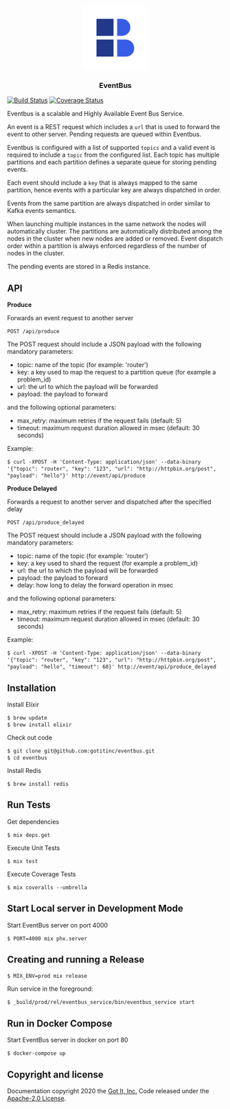 <p align="center">
  <img src="https://raw.githubusercontent.com/gotitinc/eventbus/main/eventbus-logo-transparent.svg" alt="eventbus logo" width="150" height="150">
</p>

<h3 align="center">EventBus</h3>

[![Build Status](https://travis-ci.org/gotitinc/eventbus.svg?branch=main)](https://travis-ci.org/gotitinc/eventbus)
[![Coverage Status](https://coveralls.io/repos/github/gotitinc/eventbus/badge.svg?branch=main)](https://coveralls.io/github/gotitinc/eventbus?branch=main)

Eventbus is a scalable and Highly Available Event Bus Service.

An event is a REST request which includes a `url` that is used to forward the event to other server.
Pending requests are queued within Eventbus.

Eventbus is configured with a list of supported `topics` and a valid event is required to include a `topic` from the configured list.
Each topic has multiple partitions and each partition defines a separate queue for storing pending events.

Each event should include a `key` that is always mapped to the same partition, hence events with a particular key are always dispatched in order.

Events from the same partition are always dispatched in order similar to Kafka events semantics.

When launching multiple instances in the same network the nodes will automatically cluster. The partitions are automatically distributed among the nodes in the cluster when new nodes are added or removed. Event dispatch order within a partition is always enforced regardless of the number of nodes in the cluster.

The pending events are stored in a Redis instance.

## API

**Produce**

Forwards an event request to another server

```
POST /api/produce
```

The POST request should include a JSON payload with the following mandatory parameters:

- topic: name of the topic (for example: 'router')
- key: a key used to map the request to a partition queue (for example a problem_id)
- url: the url to which the payload will be forwarded
- payload: the payload to forward

and the following optional parameters:
- max_retry: maximum retries if the request fails (default: 5)
- timeout: maximum request duration allowed in msec (default: 30 seconds)

Example:

```
$ curl -XPOST -H 'Content-Type: application/json' --data-binary '{"topic": "router", "key": "123", "url": "http://httpbin.org/post", "payload": "hello"}' http://event/api/produce
```

**Produce Delayed**

Forwards a request to another server and dispatched after the specified delay

```
POST /api/produce_delayed
```

The POST request should include a JSON payload with the following mandatory parameters:

- topic: name of the topic (for example: 'router')
- key: a key used to shard the request (for example a problem_id)
- url: the url to which the payload will be forwarded
- payload: the payload to forward
- delay: how long to delay the forward operation in msec

and the following optional parameters:
- max_retry: maximum retries if the request fails (default: 5)
- timeout: maximum request duration allowed in msec (default: 30 seconds)

Example:

```
$ curl -XPOST -H 'Content-Type: application/json' --data-binary '{"topic": "router", "key": "123", "url": "http://httpbin.org/post", "payload": "hello", "timeout": 60}' http://event/api/produce_delayed
```

## Installation

Install Elixir

```
$ brew update
$ brew install elixir
```

Check out code

```
$ git clone git@github.com:gotitinc/eventbus.git
$ cd eventbus
```

Install Redis

```
$ brew install redis
```

## Run Tests

Get dependencies

```
$ mix deps.get
```

Execute Unit Tests

```
$ mix test
```

Execute Coverage Tests

```
$ mix coveralls --umbrella
```

## Start Local server in Development Mode

Start EventBus server on port 4000

```
$ PORT=4000 mix phx.server
```

## Creating and running a Release

```
$ MIX_ENV=prod mix release
```

Run service in the foreground:

```
$ _build/prod/rel/eventbus_service/bin/eventbus_service start
```

## Run in Docker Compose

Start EventBus server in docker on port 80

```
$ docker-compose up
```

## Copyright and license

Documentation copyright 2020 the [Got It, Inc.](https://www.got-it.ai) Code released under the [Apache-2.0 License](https://github.com/gotitinc/eventbus/blob/master/LICENSE).
